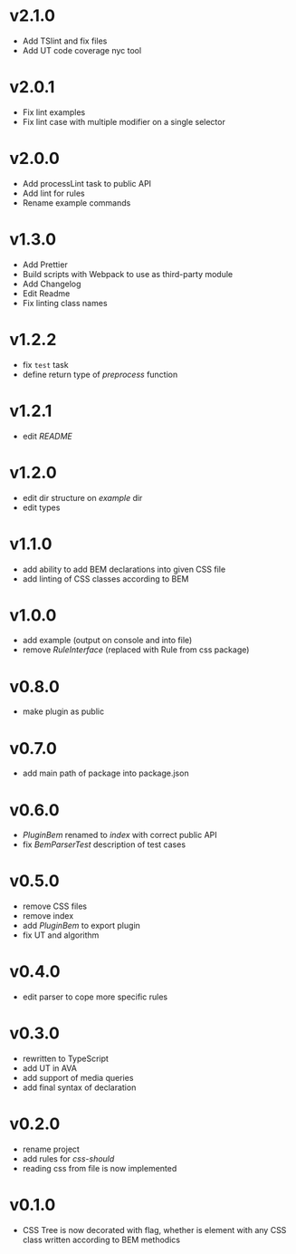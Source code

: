 # v2.1.0
- Add TSlint and fix files
- Add UT code coverage nyc tool

# v2.0.1
- Fix lint examples
- Fix lint case with multiple modifier on a single selector  

# v2.0.0
- Add processLint task to public API
- Add lint for rules
- Rename example commands

# v1.3.0
- Add Prettier
- Build scripts with Webpack to use as third-party module
- Add Changelog
- Edit Readme
- Fix linting class names

# v1.2.2
- fix `test` task
- define return type of *preprocess* function

# v1.2.1
- edit *README*

# v1.2.0
- edit dir structure on *example* dir
- edit types

# v1.1.0
- add ability to add BEM declarations into given CSS file
- add linting of CSS classes according to BEM

# v1.0.0
- add example (output on console and into file)
- remove *RuleInterface* (replaced with Rule from css package)

# v0.8.0
- make plugin as public

# v0.7.0
- add main path of package into package.json

# v0.6.0
- *PluginBem* renamed to *index* with correct public API
- fix *BemParserTest* description of test cases

# v0.5.0
- remove CSS files 
- remove index
- add *PluginBem* to export plugin
- fix UT and algorithm

# v0.4.0
- edit parser to cope more specific rules

# v0.3.0
- rewritten to TypeScript
- add UT in AVA
- add support of media queries
- add final syntax of declaration

# v0.2.0
- rename project
- add rules for *css-should*
- reading css from file is now implemented

# v0.1.0
- CSS Tree is now decorated with flag, whether is element with any CSS class written according to BEM methodics
